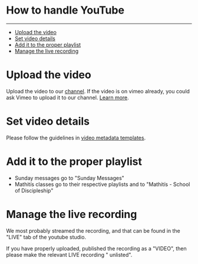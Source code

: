 <h1>How to handle YouTube</h1>
<hr>

<!-- TOC -->
* [Upload the video](#upload-the-video)
* [Set video details](#set-video-details)
* [Add it to the proper playlist](#add-it-to-the-proper-playlist)
* [Manage the live recording](#manage-the-live-recording)
<!-- TOC -->

# Upload the video

Upload the video to our [channel](https://studio.youtube.com/channel/UC0uEys0VihIMmJFFL1Swj8g/videos/upload?filter=%5B%5D&sort=%7B%22columnType%22%3A%22date%22%2C%22sortOrder%22%3A%22DESCENDING%22%7D).
If the video is on vimeo already, you could ask Vimeo to upload it to our channel. [Learn more](vimeo.md#publish-from-vimeo-to-youtube-and-facebook).


# Set video details

Please follow the guidelines in [video metadata templates](video_metadata_templates.md).

# Add it to the proper playlist

* Sunday messages go to "Sunday Messages"
* Mathitís classes go to their respective playlists and to "Mathitís - School of Discipleship"

# Manage the live recording

We most probably streamed the recording, and that can be found in the "LIVE" tab of the youtube studio.

If you have properly uploaded, published the recording as a "VIDEO", then please make the relevant LIVE recording "
unlisted".

